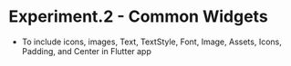 
# Experiment.2 - Common Widgets

- To include icons, images, Text, TextStyle, Font, Image, Assets, Icons, Padding, and Center  in Flutter app
  

